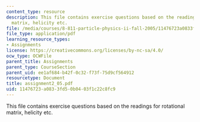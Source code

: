 ```yaml
---
content_type: resource
description: This file contains exercise questions based on the readings for rotational
  matrix, helicity etc.
file: /media/courses/8-811-particle-physics-ii-fall-2005/11476723a0833fd50b0403f1c22c8fc9_assignment2_05.pdf
file_type: application/pdf
learning_resource_types:
- Assignments
license: https://creativecommons.org/licenses/by-nc-sa/4.0/
ocw_type: OCWFile
parent_title: Assignments
parent_type: CourseSection
parent_uid: ee1af684-b42f-0c32-f73f-75d9cf564912
resourcetype: Document
title: assignment2_05.pdf
uid: 11476723-a083-3fd5-0b04-03f1c22c8fc9
---
```

This file contains exercise questions based on the readings for rotational matrix, helicity etc.
